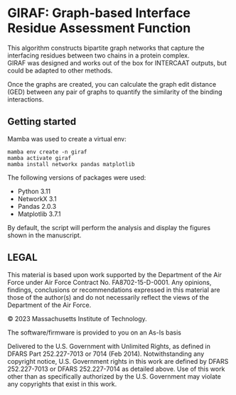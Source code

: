 # GIRAF: Graph-based Interface Residue Assessment Function  
This algorithm constructs bipartite graph networks that capture the interfacing residues between two chains in a protein complex.  
GIRAF was designed and works out of the box for INTERCAAT outputs, but could be adapted to other methods.  

Once the graphs are created, you can calculate the graph edit distance (GED) between any pair of graphs to quantify the similarity of the binding interactions.  

## Getting started  
Mamba was used to create a virtual env:  

```
mamba env create -n giraf  
mamba activate giraf  
mamba install networkx pandas matplotlib
```  

The following versions of packages were used:  
* Python 3.11  
* NetworkX 3.1  
* Pandas 2.0.3  
* Matplotlib 3.7.1  

By default, the script will perform the analysis and display the figures shown in the manuscript.  

## LEGAL  
This material is based upon work supported by the Department of the Air Force under Air Force Contract No. FA8702-15-D-0001. Any opinions, findings, conclusions or recommendations expressed in this material are those of the author(s) and do not necessarily reflect the views of the Department of the Air Force.

© 2023 Massachusetts Institute of Technology.

The software/firmware is provided to you on an As-Is basis

Delivered to the U.S. Government with Unlimited Rights, as defined in DFARS Part 252.227-7013 or 7014 (Feb 2014). Notwithstanding any copyright notice, U.S. Government rights in this work are defined by DFARS 252.227-7013 or DFARS 252.227-7014 as detailed above. Use of this work other than as specifically authorized by the U.S. Government may violate any copyrights that exist in this work.
